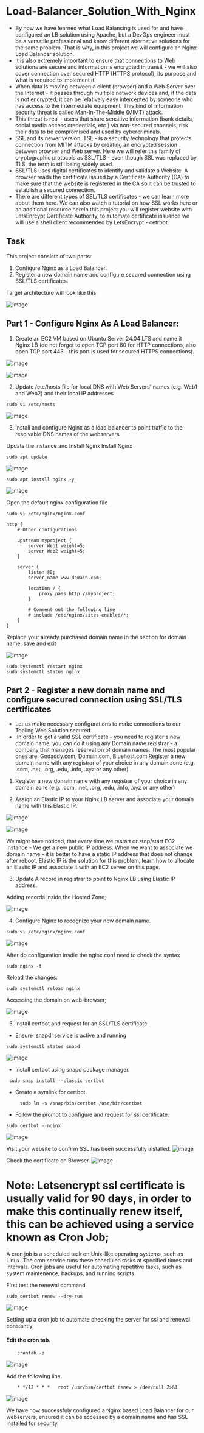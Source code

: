 # Load-Balancer_Solution_With_Nginx


- By now we have learned what Load Balancing is used for and have configured an LB solution using Apache, but a DevOps engineer must be a versatile professional and know different alternative solutions for the same problem. That is why, in this project we will configure an Nginx Load Balancer solution.
 - It is also extremely important to ensure that connections to  Web solutions are secure and information is encrypted in transit - we will also cover connection over secured HTTP (HTTPS protocol), its purpose and what is required to implement it. 
- When data is moving between a client (browser) and a Web Server over the Internet - it passes through multiple network devices and, if the data is not encrypted, it can be relatively easy intercepted by someone who has access to the intermediate equipment. This kind of information security threat is called Man-In-The-Middle (MIMT) attack.
- This threat is real - users that share sensitive information (bank details, social media access credentials, etc.) via non-secured channels, risk their data to be compromised and used by cybercriminals.
- SSL and its newer version, TSL - is a security technology that protects connection from MITM attacks by creating an encrypted session between browser and Web server. Here we will refer this family of cryptographic protocols as SSL/TLS - even though SSL was replaced by TLS, the term is still being widely used.
- SSL/TLS uses digital certificates to identify and validate a Website. A browser reads the certificate issued by a Certificate Authority (CA) to make sure that the website is registered in the CA so it can be trusted to establish a secured connection.
- There are different types of SSL/TLS certificates - we can learn more about them here. We can also watch a tutorial on how SSL works here or an additional resource hereIn this project you will register website with LetsEnrcypt Certificate Authority, to automate certificate issuance we will use a shell client recommended by LetsEncrypt - cetrbot.

## Task
This project consists of two parts:
1. Configure Nginx as a Load Balancer.
2. Register a new domain name and configure secured connection using SSL/TLS certificates.

Target architecture will look like this:

![image](https://github.com/user-attachments/assets/ea5312f0-30c0-4184-87e5-fea548778276)

## Part 1 - Configure Nginx As A Load Balancer:

1. Create an EC2 VM based on Ubuntu Server 24.04 LTS and name it Nginx LB (do not forget to open TCP port 80 for HTTP connections, also open TCP port 443 - this port is used for secured HTTPS connections).

![image](https://github.com/user-attachments/assets/406d1ccb-a73b-4b0c-bf7a-01f8b464bbaf)

![image](https://github.com/user-attachments/assets/bcacd6d4-ad3b-4d42-84b3-c47e647f1967)

2. Update /etc/hosts file for local DNS with Web Servers' names (e.g. Web1 and Web2) and their local IP addresses

```
sudo vi /etc/hosts
```
![image](https://github.com/user-attachments/assets/3c260041-9380-4f85-ab08-5321586ebea3)


3. Install and configure Nginx as a load balancer to point traffic to the resolvable DNS names of the webservers.
   
Update the instance and Install Nginx Install Nginx
```
sudo apt update
```
![image](https://github.com/user-attachments/assets/2ea0b197-d2f6-438a-acd6-e465adc76a4c)

```
sudo apt install nginx -y
```
![image](https://github.com/user-attachments/assets/6e26d944-9a4c-4478-8091-68c9183c171e)

Open the default nginx configuration file

```
sudo vi /etc/nginx/nginx.conf
```
```
http {
    # Other configurations
    
    upstream myproject {
        server Web1 weight=5;
        server Web2 weight=5;
    }

    server {
        listen 80;
        server_name www.domain.com;

        location / {
            proxy_pass http://myproject;
        }

        # Comment out the following line
        # include /etc/nginx/sites-enabled/*;
    }
}

```
Replace your already purchased domain name in the section for domain name, save and exit

![image](https://github.com/user-attachments/assets/d6baa79d-557b-404d-bfe1-d2baab29aba0)


```
sudo systemctl restart nginx
sudo systemctl status nginx
```

## Part 2 - Register a new domain name and configure secured connection using SSL/TLS certificates
- Let us make necessary configurations to make connections to our Tooling Web Solution secured.
- !In order to get a valid SSL certificate - you need to register a new domain name, you can do it using any Domain name registrar - a company that manages reservation of domain names. The most popular ones are: Godaddy.com, Domain.com, Bluehost.com.Register a new domain name with any registrar of your choice in any domain zone (e.g. .com, .net, .org, .edu, .info, .xyz or any other)

1. Register a new domain name with any registrar of your choice in any domain zone (e.g. .com, .net, .org, .edu, .info, .xyz or any other)

2. Assign an Elastic IP to your Nginx LB server and associate your domain name with this Elastic IP.

![image](https://github.com/user-attachments/assets/f2676e63-c75f-43ad-930e-a0dc69009aa1)

![image](https://github.com/user-attachments/assets/d2cd4007-ff44-4779-911b-63f4e77828f2)

We might have noticed, that every time we restart or stop/start EC2 instance - We get a new public IP address. When we want to associate we domain name - it is better to have a static IP address that does not change after reboot. Elastic IP is the solution for this problem, learn how to allocate an Elastic IP and associate it with an EC2 server on this page.

3. Update A record in registrar to point to Nginx LB using Elastic IP address.


Adding records inside the Hosted Zone;

![image](https://github.com/user-attachments/assets/25e62c18-3bcc-448d-97ff-8f1fbdccd737)

4. Configure Nginx to recognize your new domain name.

```
sudo vi /etc/nginx/nginx.conf
```
![image](https://github.com/user-attachments/assets/29eaca5b-d29e-47a4-84f8-32abb56b52b3)

After do configuration insdie the nginx.conf need to check the syntax

```
sudo nginx -t
```
Reload the changes.

```
sudo systemctl reload nginx
```

Accessing the domain on web-browser;

![image](https://github.com/user-attachments/assets/a8104246-13fd-454e-8c45-36e5d9b6b623)

5. Install certbot and request for an SSL/TLS certificate.

- Ensure 'snapd' service is active and running

```
sudo systemctl status snapd
```

![image](https://github.com/user-attachments/assets/2f6af894-e055-4276-9dd3-8461f80aa917)

- Install certbot using snapd package manager.
```
 sudo snap install --classic certbot
```

- Create a symlink for certbot.

````
     sudo ln -s /snap/bin/certbot /usr/bin/certbot
````

- Follow the prompt to configure and request for ssl certificate.
```
sudo certbot --nginx
```
![image](https://github.com/user-attachments/assets/5cc7c397-e753-4de9-a350-4d8a435d2bbd)

Visit your website to confirm SSL has been successfully installed.
![image](https://github.com/user-attachments/assets/b76a30b2-2727-4e64-8d5b-c74d9092962b)

Check the certificate on Browser.
![image](https://github.com/user-attachments/assets/42087f2e-3b64-4ab0-8c70-60ab6d36d436)


# Note: Letsencrypt ssl certificate is usually valid for 90 days, in order to make this continually renew itself, this can be achieved using a service known as Cron Job;

A cron job is a scheduled task on Unix-like operating systems, such as Linux. The cron service runs these scheduled tasks at specified times and intervals. Cron jobs are useful for automating repetitive tasks, such as system maintenance, backups, and running scripts.

First test the renewal command

```
sudo certbot renew --dry-run
```

![image](https://github.com/user-attachments/assets/146caf36-5cf7-45ba-a1b3-8f85106a6dec)

Setting up a cron job to automate checking the server for ssl and renewal constantly.

#### Edit the cron tab.

```
    crontab -e
```
![image](https://github.com/user-attachments/assets/340f5144-e448-4c2b-95dd-35c3c5a0b5cc)

Add the following line.

```
    * */12 * * *   root /usr/bin/certbot renew > /dev/null 2>&1
```
![image](https://github.com/user-attachments/assets/795efb69-c606-4bde-a72a-8e81bfd203e2)


We have now successfuly configured a Nginx based Load Balancer for our webservers, ensured it can be accessed by a domain name and has SSL installed for security.
